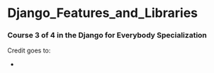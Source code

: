 # Django_Features_and_Libraries
### Course 3 of 4 in the Django for Everybody Specialization 

Credit goes to:
<ul>
<li>
